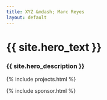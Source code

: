 ```yaml
---
title: XYZ &mdash; Marc Reyes
layout: default
---
```


<h1 class="hero">{{ site.hero_text }}</h1>

### {{ site.hero_description }}

{% include projects.html %}

{% include sponsor.html %}